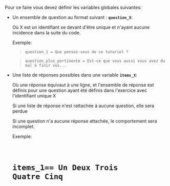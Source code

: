 Pour ce faire vous devez définir les variables globales suivantes:

- Un ensemble de question au format suivant : **`question_X`**:

    Où X est un identifiant se devant d'être unique et n'ayant aucune incidence dans la suite du code.

    Exemple:

    > ```question_1 = Que pensez-vous de ce tutoriel ?```

    > ```question_plus_pertinente = Est-ce que vous aussi vous avez du mal à finir vos...```

- Une liste de réponses possibles dans une variable **`items_X`**:

    Où une réponse équivaut à une ligne, et l'ensemble de réponse est définis pour une question ayant été définis dans l'exercice avec l'identifiant unique X

    Si une liste de réponse n'est rattachée à aucune question, elle sera perdue

    Si une question n'a aucune réponse attachée, le comportement sera incomplet.

    Exemple:

    <code>
    
    items_1==
    Un
    Deux
    Trois
    Quatre
    Cinq
    ==

    </code>